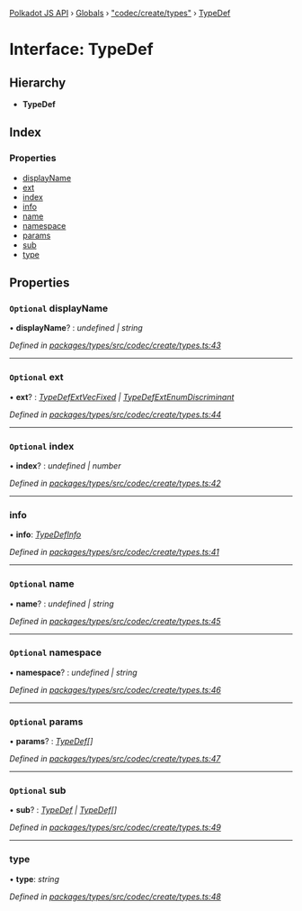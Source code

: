 [Polkadot JS API](../README.md) › [Globals](../globals.md) › ["codec/create/types"](../modules/_codec_create_types_.md) › [TypeDef](_codec_create_types_.typedef.md)

# Interface: TypeDef

## Hierarchy

* **TypeDef**

## Index

### Properties

* [displayName](_codec_create_types_.typedef.md#optional-displayname)
* [ext](_codec_create_types_.typedef.md#optional-ext)
* [index](_codec_create_types_.typedef.md#optional-index)
* [info](_codec_create_types_.typedef.md#info)
* [name](_codec_create_types_.typedef.md#optional-name)
* [namespace](_codec_create_types_.typedef.md#optional-namespace)
* [params](_codec_create_types_.typedef.md#optional-params)
* [sub](_codec_create_types_.typedef.md#optional-sub)
* [type](_codec_create_types_.typedef.md#type)

## Properties

### `Optional` displayName

• **displayName**? : *undefined | string*

*Defined in [packages/types/src/codec/create/types.ts:43](https://github.com/polkadot-js/api/blob/006c686c1/packages/types/src/codec/create/types.ts#L43)*

___

### `Optional` ext

• **ext**? : *[TypeDefExtVecFixed](_codec_create_types_.typedefextvecfixed.md) | [TypeDefExtEnumDiscriminant](_codec_create_types_.typedefextenumdiscriminant.md)*

*Defined in [packages/types/src/codec/create/types.ts:44](https://github.com/polkadot-js/api/blob/006c686c1/packages/types/src/codec/create/types.ts#L44)*

___

### `Optional` index

• **index**? : *undefined | number*

*Defined in [packages/types/src/codec/create/types.ts:42](https://github.com/polkadot-js/api/blob/006c686c1/packages/types/src/codec/create/types.ts#L42)*

___

###  info

• **info**: *[TypeDefInfo](../enums/_codec_create_types_.typedefinfo.md)*

*Defined in [packages/types/src/codec/create/types.ts:41](https://github.com/polkadot-js/api/blob/006c686c1/packages/types/src/codec/create/types.ts#L41)*

___

### `Optional` name

• **name**? : *undefined | string*

*Defined in [packages/types/src/codec/create/types.ts:45](https://github.com/polkadot-js/api/blob/006c686c1/packages/types/src/codec/create/types.ts#L45)*

___

### `Optional` namespace

• **namespace**? : *undefined | string*

*Defined in [packages/types/src/codec/create/types.ts:46](https://github.com/polkadot-js/api/blob/006c686c1/packages/types/src/codec/create/types.ts#L46)*

___

### `Optional` params

• **params**? : *[TypeDef](_codec_create_types_.typedef.md)[]*

*Defined in [packages/types/src/codec/create/types.ts:47](https://github.com/polkadot-js/api/blob/006c686c1/packages/types/src/codec/create/types.ts#L47)*

___

### `Optional` sub

• **sub**? : *[TypeDef](_codec_create_types_.typedef.md) | [TypeDef](_codec_create_types_.typedef.md)[]*

*Defined in [packages/types/src/codec/create/types.ts:49](https://github.com/polkadot-js/api/blob/006c686c1/packages/types/src/codec/create/types.ts#L49)*

___

###  type

• **type**: *string*

*Defined in [packages/types/src/codec/create/types.ts:48](https://github.com/polkadot-js/api/blob/006c686c1/packages/types/src/codec/create/types.ts#L48)*
